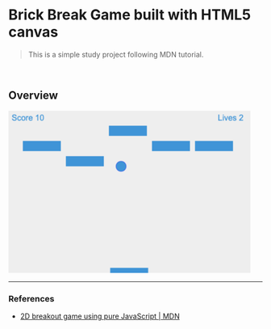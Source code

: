 # Brick Break Game built with HTML5 canvas

> This is a simple study project following MDN tutorial.

<br />

## Overview

<img src="./etc/screen.png" alt="Preview screenshot" width="480" />

<br />

---

### References

- [2D breakout game using pure JavaScript | MDN](https://developer.mozilla.org/en-US/docs/Games/Tutorials/2D_Breakout_game_pure_JavaScript)
